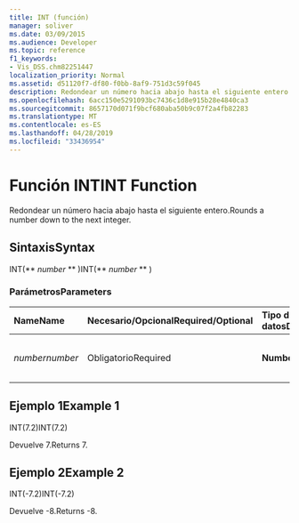 ```yaml
---
title: INT (función)
manager: soliver
ms.date: 03/09/2015
ms.audience: Developer
ms.topic: reference
f1_keywords:
- Vis_DSS.chm82251447
localization_priority: Normal
ms.assetid: d51120f7-df80-f0bb-8af9-751d3c59f045
description: Redondear un número hacia abajo hasta el siguiente entero.
ms.openlocfilehash: 6acc150e5291093bc7436c1d8e915b28e4840ca3
ms.sourcegitcommit: 8657170d071f9bcf680aba50b9c07f2a4fb82283
ms.translationtype: MT
ms.contentlocale: es-ES
ms.lasthandoff: 04/28/2019
ms.locfileid: "33436954"
---
```

# <a name="int-function"></a><span data-ttu-id="f1a92-103">Función INT</span><span class="sxs-lookup"><span data-stu-id="f1a92-103">INT Function</span></span>

<span data-ttu-id="f1a92-104">Redondear un número hacia abajo hasta el siguiente entero.</span><span class="sxs-lookup"><span data-stu-id="f1a92-104">Rounds a number down to the next integer.</span></span>
  
## <a name="syntax"></a><span data-ttu-id="f1a92-105">Sintaxis</span><span class="sxs-lookup"><span data-stu-id="f1a92-105">Syntax</span></span>

<span data-ttu-id="f1a92-106">INT(\*\* *number* \*\* )</span><span class="sxs-lookup"><span data-stu-id="f1a92-106">INT(\*\* *number* \*\* )</span></span> 
  
### <a name="parameters"></a><span data-ttu-id="f1a92-107">Parámetros</span><span class="sxs-lookup"><span data-stu-id="f1a92-107">Parameters</span></span>

|<span data-ttu-id="f1a92-108">**Name**</span><span class="sxs-lookup"><span data-stu-id="f1a92-108">**Name**</span></span>|<span data-ttu-id="f1a92-109">**Necesario/Opcional**</span><span class="sxs-lookup"><span data-stu-id="f1a92-109">**Required/Optional**</span></span>|<span data-ttu-id="f1a92-110">**Tipo de datos**</span><span class="sxs-lookup"><span data-stu-id="f1a92-110">**Data Type**</span></span>|<span data-ttu-id="f1a92-111">**Descripción**</span><span class="sxs-lookup"><span data-stu-id="f1a92-111">**Description**</span></span>|
|:-----|:-----|:-----|:-----|
| <span data-ttu-id="f1a92-112">_number_</span><span class="sxs-lookup"><span data-stu-id="f1a92-112">_number_</span></span> <br/> |<span data-ttu-id="f1a92-113">Obligatorio</span><span class="sxs-lookup"><span data-stu-id="f1a92-113">Required</span></span>  <br/> |<span data-ttu-id="f1a92-114">**Number**</span><span class="sxs-lookup"><span data-stu-id="f1a92-114">**Number**</span></span> <br/> |<span data-ttu-id="f1a92-115">Número que desea redondear hacia abajo.</span><span class="sxs-lookup"><span data-stu-id="f1a92-115">The number to round down.</span></span>  <br/> |
   
## <a name="example-1"></a><span data-ttu-id="f1a92-116">Ejemplo 1</span><span class="sxs-lookup"><span data-stu-id="f1a92-116">Example 1</span></span>

<span data-ttu-id="f1a92-117">INT(7.2)</span><span class="sxs-lookup"><span data-stu-id="f1a92-117">INT(7.2)</span></span>
  
<span data-ttu-id="f1a92-118">Devuelve 7.</span><span class="sxs-lookup"><span data-stu-id="f1a92-118">Returns 7.</span></span>
  
## <a name="example-2"></a><span data-ttu-id="f1a92-119">Ejemplo 2</span><span class="sxs-lookup"><span data-stu-id="f1a92-119">Example 2</span></span>

<span data-ttu-id="f1a92-120">INT(-7.2)</span><span class="sxs-lookup"><span data-stu-id="f1a92-120">INT(-7.2)</span></span>
  
<span data-ttu-id="f1a92-121">Devuelve -8.</span><span class="sxs-lookup"><span data-stu-id="f1a92-121">Returns -8.</span></span>
  

